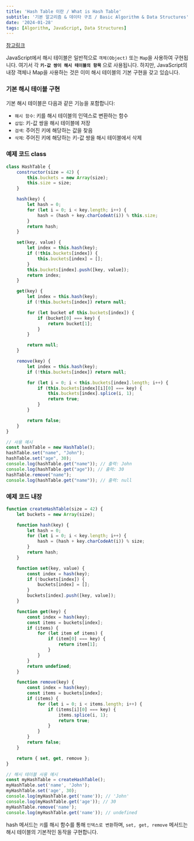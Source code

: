 ```yaml
---
title: 'Hash Table 이란 / What is Hash Table'
subtitle: '기본 알고리즘 & 데이타 구조 / Basic Algorithm & Data Structures'
date: '2024-01-28'
tags: [Algorithm, JavaScript, Data Structures]
---
```


<span class='blogLink'>[참고링크](https://github.com/a1603169/javascript-algorithms/tree/master/src/data-structures/hash-table)</span>

JavaScript에서 해시 테이블은 일반적으로 `객체(Object)` 또는 `Map`을 사용하여 구현됩니다. 여기서 각 **`키-값 쌍이 해시 테이블의 항목`** 으로 사용됩니다. 하지만, JavaScript의 내장 객체나 Map을 사용하는 것은 이미 해시 테이블의 기본 구현을 갖고 있습니다. 

### 기본 해시 테이블 구현
기본 해시 테이블은 다음과 같은 기능을 포함합니다:

- `해시 함수`: 키를 해시 테이블의 인덱스로 변환하는 함수
- `삽입`: 키-값 쌍을 해시 테이블에 저장
- `검색`: 주어진 키에 해당하는 값을 찾음
- `삭제`: 주어진 키에 해당하는 키-값 쌍을 해시 테이블에서 삭제

### 예제 코드 class

```javascript
class HashTable {
    constructor(size = 42) {
        this.buckets = new Array(size);
        this.size = size;
    }

    hash(key) {
        let hash = 0;
        for (let i = 0; i < key.length; i++) {
            hash = (hash + key.charCodeAt(i)) % this.size;
        }
        return hash;
    }

    set(key, value) {
        let index = this.hash(key);
        if (!this.buckets[index]) {
            this.buckets[index] = [];
        }
        this.buckets[index].push([key, value]);
        return index;
    }

    get(key) {
        let index = this.hash(key);
        if (!this.buckets[index]) return null;

        for (let bucket of this.buckets[index]) {
            if (bucket[0] === key) {
                return bucket[1];
            }
        }

        return null;
    }

    remove(key) {
        let index = this.hash(key);
        if (!this.buckets[index]) return null;

        for (let i = 0; i < this.buckets[index].length; i++) {
            if (this.buckets[index][i][0] === key) {
                this.buckets[index].splice(i, 1);
                return true;
            }
        }

        return false;
    }
}

// 사용 예시
const hashTable = new HashTable();
hashTable.set("name", "John");
hashTable.set("age", 30);
console.log(hashTable.get("name")); // 출력: John
console.log(hashTable.get("age")); // 출력: 30
hashTable.remove("name");
console.log(hashTable.get("name")); // 출력: null
```

### 예제 코드 내장

```javascript
function createHashTable(size = 42) {
    let buckets = new Array(size);

    function hash(key) {
        let hash = 0;
        for (let i = 0; i < key.length; i++) {
            hash = (hash + key.charCodeAt(i)) % size;
        }
        return hash;
    }

    function set(key, value) {
        const index = hash(key);
        if (!buckets[index]) {
            buckets[index] = [];
        }
        buckets[index].push([key, value]);
    }

    function get(key) {
        const index = hash(key);
        const items = buckets[index];
        if (items) {
            for (let item of items) {
                if (item[0] === key) {
                    return item[1];
                }
            }
        }
        return undefined;
    }

    function remove(key) {
        const index = hash(key);
        const items = buckets[index];
        if (items) {
            for (let i = 0; i < items.length; i++) {
                if (items[i][0] === key) {
                    items.splice(i, 1);
                    return true;
                }
            }
        }
        return false;
    }

    return { set, get, remove };
}

// 해시 테이블 사용 예시
const myHashTable = createHashTable();
myHashTable.set('name', 'John');
myHashTable.set('age', 30);
console.log(myHashTable.get('name')); // 'John'
console.log(myHashTable.get('age')); // 30
myHashTable.remove('name');
console.log(myHashTable.get('name')); // undefined
```

hash 메서드는 `키`를 해시 함수를 통해 `인덱스로 변환`하며, `set, get, remove` 메서드는 해시 테이블의 기본적인 동작을 구현합니다.